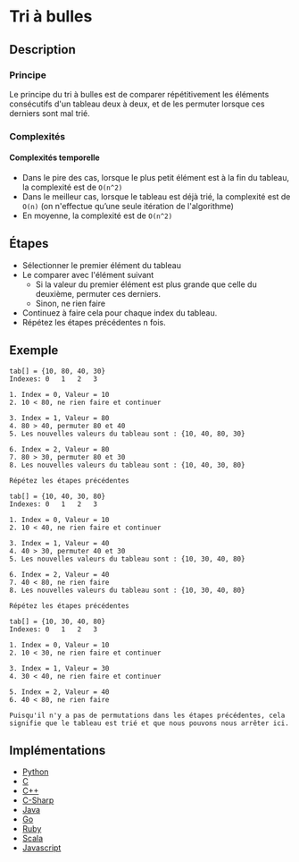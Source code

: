 # Tri à bulles

## Description

### Principe
Le principe du tri à bulles est de comparer répétitivement les éléments consécutifs d'un tableau deux à deux, et de les permuter lorsque ces derniers sont mal trié.

### Complexités

#### Complexités temporelle
- Dans le pire des cas, lorsque le plus petit élément est à la fin du tableau, la complexité est de `O(n^2)`
- Dans le meilleur cas, lorsque le tableau est déjà trié, la complexité est de `O(n)` (on n'effectue qu’une seule itération de l'algorithme)
- En moyenne, la complexité est de `O(n^2)`


## Étapes
- Sélectionner le premier élément du tableau
- Le comparer avec l'élément suivant
  - Si la valeur du premier élément est plus grande que celle du deuxième, permuter ces derniers.
  - Sinon, ne rien faire
- Continuez à faire cela pour chaque index du tableau.
- Répétez les étapes précédentes n fois.

## Exemple
```
tab[] = {10, 80, 40, 30}
Indexes: 0   1   2   3

1. Index = 0, Valeur = 10
2. 10 < 80, ne rien faire et continuer

3. Index = 1, Valeur = 80
4. 80 > 40, permuter 80 et 40
5. Les nouvelles valeurs du tableau sont : {10, 40, 80, 30}

6. Index = 2, Valeur = 80
7. 80 > 30, permuter 80 et 30
8. Les nouvelles valeurs du tableau sont : {10, 40, 30, 80}

Répétez les étapes précédentes

tab[] = {10, 40, 30, 80}
Indexes: 0   1   2   3

1. Index = 0, Valeur = 10
2. 10 < 40, ne rien faire et continuer

3. Index = 1, Valeur = 40
4. 40 > 30, permuter 40 et 30
5. Les nouvelles valeurs du tableau sont : {10, 30, 40, 80}

6. Index = 2, Valeur = 40
7. 40 < 80, ne rien faire
8. Les nouvelles valeurs du tableau sont : {10, 30, 40, 80}

Répétez les étapes précédentes

tab[] = {10, 30, 40, 80}
Indexes: 0   1   2   3

1. Index = 0, Valeur = 10
2. 10 < 30, ne rien faire et continuer

3. Index = 1, Valeur = 30
4. 30 < 40, ne rien faire et continuer

5. Index = 2, Valeur = 40
6. 40 < 80, ne rien faire

Puisqu'il n'y a pas de permutations dans les étapes précédentes, cela signifie que le tableau est trié et que nous pouvons nous arrêter ici.
```

## Implémentations
- [Python](https://github.com/TheAlgorithms/Python/blob/master/sorts/bubble_sort.py)
- [C](https://github.com/TheAlgorithms/C/blob/master/sorting/bubble_sort.c)
- [C++](https://github.com/TheAlgorithms/C-Plus-Plus/blob/master/sorting/bubble_sort.cpp)
- [C-Sharp](https://github.com/TheAlgorithms/C-Sharp/blob/master/Algorithms/Sorters/Comparison/BubbleSorter.cs)
- [Java](https://github.com/TheAlgorithms/Java/blob/master/src/main/java/com/thealgorithms/sorts/BubbleSort.java)
- [Go](https://github.com/TheAlgorithms/Go/blob/master/sorts/bubblesort.go)
- [Ruby](https://github.com/TheAlgorithms/Ruby/blob/master/sorting/bubble_sort.rb)
- [Scala](https://github.com/TheAlgorithms/Scala/blob/master/src/main/scala/Sort/BubbleSort.scala)
- [Javascript](https://github.com/TheAlgorithms/Javascript/blob/master/Sorts/BubbleSort.js)